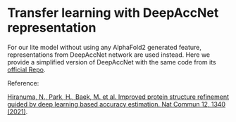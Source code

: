 # Transfer learning with DeepAccNet representation

For our lite model without using any AlphaFold2 generated feature, representations from DeepAccNet network are used instead. 
Here we provide a simplified version of DeepAccNet with the same code from its [official Repo](https://github.com/hiranumn/DeepAccNet).

Reference:

[Hiranuma, N., Park, H., Baek, M. et al. Improved protein structure refinement guided by deep learning based accuracy estimation. Nat Commun 12, 1340 (2021)](https://doi.org/10.1038/s41467-021-21511-x).
